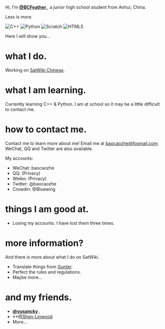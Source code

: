 Hi, I’m **[@BCFeather ](https://github.com/BCFeather)**, a junior high school student from Anhui, China.

Less is more.

![C++](https://img.shields.io/badge/C%2B%2B-00599C?style=for-the-badge&logo=c%2B%2B&logoColor=white)
![Python](https://img.shields.io/badge/Python-FFD43B?style=for-the-badge&logo=python&logoColor=blue)
![Scratch](https://img.shields.io/badge/Scratch-4D97FF?style=for-the-badge&logo=Scratch&logoColor=white)
![HTML5](https://img.shields.io/badge/HTML5-E34F26?style=for-the-badge&logo=html5&logoColor=white)

Here I will show you…
# what I do.
Working on [SatWiki Chinese](https://sat.huijiwiki.com).
# what I am learning.
Currently learning C++ & Python. I am at school so it may be a little difficult to contact me.
# how to contact me.
Contact me to learn more about me! Email me at baocaozhe@foxmail.com. WeChat, QQ and Twitter are also available.

My accounts:
- WeChat: baocaozhe
- QQ: (Privacy)
- Weibo: (Privacy)
- Twitter: @baocaozhe
- Crowdin: @Bluewing
# things I am good at.
- Losing my accounts. I have lost them three times.
# more information?
And there is more about what I do on SatWiki.
- Translate things from [Gunter](https://space.skyrocket.de/).
- Perfect the rules and regulations.
- Maybe more…

# and my friends.
- **[@yusancky ](https://github.com/yusancky)**.
- **[@Shen-Linwood ](https://github.com/Shen-Linwood)
- More...

<!---
BCFeather/BCFeather is a ✨ special ✨ repository because its `README.md` (this file) appears on your GitHub profile.
You can click the Preview link to take a look at your changes.
--->
